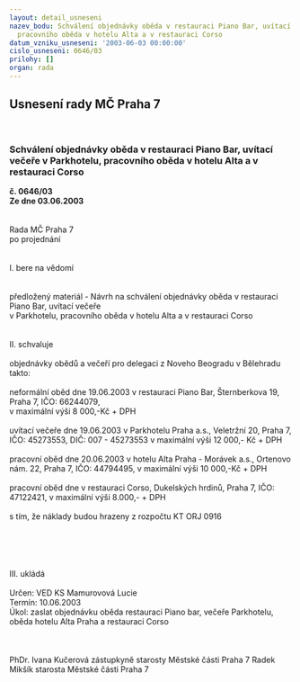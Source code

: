 ```yaml
---
layout: detail_usneseni
nazev_bodu: Schválení objednávky oběda v restauraci Piano Bar, uvítací večeře v Parkhotelu,
  pracovního oběda v hotelu Alta a v restauraci Corso
datum_vzniku_usneseni: '2003-06-03 00:00:00'
cislo_usneseni: 0646/03
prilohy: []
organ: rada
---
```

<div id="ucUsn_pList" class="usn">
	<span><h2>Usnesení rady MČ Praha 7 </h2>
<br></span><div class="standBody">
<span><h3>Schválení objednávky oběda v restauraci Piano Bar, uvítací večeře v Parkhotelu, pracovního oběda v hotelu Alta a v restauraci Corso</h3></span><div class="center">
		<strong>č. 0646/03</strong><br>
	</div>
<div class="center">
		<strong>Ze dne 03.06.2003</strong><br><br>
	</div>
<br>Rada MČ Praha 7<br>po projednání<br><br><br>I.	bere na vědomí<br><br> <br>předložený materiál - Návrh na schválení objednávky oběda v restauraci Piano Bar, uvítací večeře <br>v Parkhotelu, pracovního oběda v hotelu Alta a v restauraci Corso<br><br><br>II.	schvaluje <br><br>objednávky obědů a večeří pro delegaci z Noveho Beogradu v Bělehradu takto:<br><br>neformální oběd dne 19.06.2003 v restauraci Piano Bar, Šternberkova 19, Praha 7, IČO: 66244079, <br>v maximální výši 8 000,-Kč + DPH<br><br>uvítací večeře dne 19.06.2003 v Parkhotelu Praha a.s., Veletržní 20, Praha 7, IČO: 45273553, DIČ: 007 - 45273553 v maximální výši  12 000,- Kč + DPH<br><br>pracovní oběd dne 20.06.2003 v hotelu Alta Praha - Morávek a.s., Ortenovo nám. 22, Praha 7, IČO: 44794495, v maximální výši 10 000,-Kč + DPH<br><br>pracovní oběd dne v restauraci Corso, Dukelských hrdinů, Praha 7, IČO: 47122421, v maximální výši 8.000,-  + DPH <br><br>s tím, že náklady budou hrazeny z rozpočtu KT ORJ 0916<br><br><br><br><br><br>III.	ukládá <br><br>Určen:	VED KS Mamurovová Lucie<br>Termín: 10.06.2003<br>Úkol:	zaslat objednávku oběda restauraci Piano bar, večeře Parkhotelu, oběda hotelu Alta Praha a restauraci Corso  <br> <br> <br>	<br>PhDr. Ivana Kučerová zástupkyně starosty Městské části Praha 7	 Radek Mikšík starosta Městské části Praha 7<br>	<br><br>
</div>
</div>